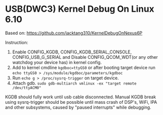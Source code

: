 # USB(DWC3) Kernel Debug On Linux 6.10

Based on: https://github.com/jacktang310/KernelDebugOnNexus6P

Instruction:
1. Enable CONFIG_KGDB, CONFIG_KGDB_SERIAL_CONSOLE, CONFIG_USB_G_SERIAL and Disable CONFIG_QCOM_WDT(or any other watchdog your device has) in kernel config.
2. Add to kernel cmdline ```kgdboc=ttyGS0``` or after booting target device run ```echo ttyGS0 > /sys/module/kgdboc/parameters/kgdboc```
3. Run ```echo g > /proc/sysrq-trigger``` on target device.
4. Attach gdb. ```sudo gdb-multiarch vmlinux -ex "target remote /dev/ttyACM0"```

KGDB should fully work until usb cable disconnected.
Manual KGDB break using sysrq-trigger should be possible until mass crash of DSP's, WiFi, IPA and other subsystems, caused by "paused interrupts" while debugging.